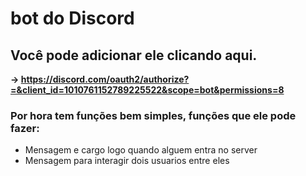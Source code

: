 # bot do Discord

## Você pode adicionar ele clicando aqui.
**-> https://discord.com/oauth2/authorize?=&client_id=1010761152789225522&scope=bot&permissions=8**

### Por hora tem funções bem simples, funções que ele pode fazer:
- Mensagem e cargo logo quando alguem entra no server
- Mensagem para interagir dois usuarios entre eles


